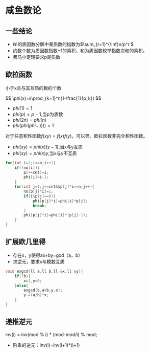 # 咸鱼数论

## 一些结论
* $N!$的质因数分解中某质数的指数为$\sum_{r=1}^{\inf}n/p^r $
* 约数个数为质因数指数+1的乘积，和为质因数枚举指数次和的乘积。
* 费马小定理要求p是质数

## 欧拉函数
小于x且与其互质的数的个数
<div>$$
\phi(x)=x\prod_{k=1}^n(1-\frac{1}{p_k})
$$</div>

* $phi(1)=1$
* $phi(p)=p-1$,当p为质数
* $phi(2n)=phi(n)$
* $phi(phi(phi...))))=1$

对于任意积性函数$f(xy)=f(x)f(y)$，可以筛。欧拉函数非完全积性函数。

* $phi(xy)=phi(x)(y-1)$,当x与y互质
* $phi(xy)=phi(x)y$,当x与y不互质

```cpp
for(int i=2;i<=n;i++){
    if(!no[i]){
        p[++cnt]=i;
        phi[i]=i-1;
    }
    for(int j=1;j<=cnt&&p[j]*i<=n;j++){
        no[p[j]*i]=1;
        if(i%p[j]==0){
            phi[p[j]*i]=phi[i]*p[j];
            break;
        }
        phi[p[j]*i]=phi[i]*(p[j]-1);
    }
}
```

## 扩展欧几里得
* 存在x，y使得ax+by=gcd（a，b）
* 求逆元，要求x与模数互质

```cpp
void exgcd(ll a,ll b,ll &x,ll &y){
    if(!b){
        x=1,y=0;
    }else{
        exgcd(b,a%b,y,x);
        y-=(a/b)*x;
    }
}
```

## 递推逆元
inv(i) = inv(mod % i) * (mod-mod/i) % mod;

* 阶乘的逆元：inv(i)=inv(i+1)*(i+1)

